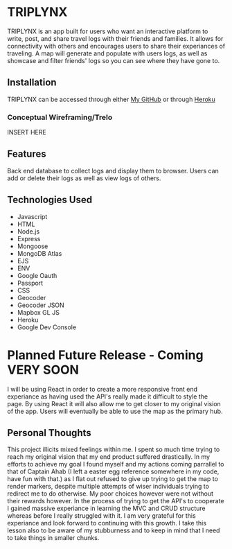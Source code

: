 # TRIPLYNX

TRIPLYNX is an app built for users who want an interactive platform to write, post, and share travel logs with their friends and families. It allows for connectivity with others and encourages users to share their experiances of traveling. A map will generate and populate with users logs, as well as showcase and filter friends' logs so you can see where they have gone to.

## Installation

TRIPLYNX can be accessed through either [My GitHub](https://github.com/federalolive/Travelhub.git) or through [Heroku](https://triplynx.herokuapp.com/)

### Conceptual Wireframing/Trelo 
INSERT HERE

## Features

Back end database to collect logs and display them to browser. Users can add or delete their logs as well as view logs of others. 

## Technologies Used
* Javascript
* HTML
* Node.js
* Express
* Mongoose
* MongoDB Atlas
* EJS
* ENV
* Google Oauth
* Passport
* CSS
* Geocoder
* Geocoder JSON
* Mapbox GL JS
* Heroku
* Google Dev Console

# Planned Future Release - Coming VERY SOON
I will be using React in order to create a more responsive front end experiance as having used the API's really made it difficult to style the page. By using React it will also allow me to get closer to my original vision of the app. Users will eventually be able to use the map as the primary hub. 

## Personal Thoughts
This project illicits mixed feelings within me. I spent so much time trying to reach my original vision that my end product suffered drastically. In my efforts to achieve my goal I found myself and my actions coming parrallel to that of Captain Ahab (I left a easter egg reference somewhere in my code, have fun with that.) as I flat out refused to give up trying to get the map to render markers, despite multiple attempts of wiser individuals trying to redirect me to do otherwise. My poor choices however were not without their rewards however. In the process of trying to get the API's to cooperate I gained massive experiance in learning the MVC and CRUD structure whereas before I really struggled with it. I am very grateful for this experiance and look forward to continuing with this growth. I take this lesson also to be aware of my stubburness and to keep in mind that I need to take things in smaller chunks.